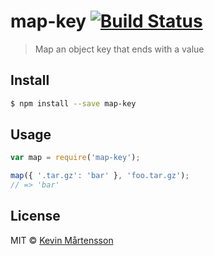 # map-key [![Build Status](https://travis-ci.org/kevva/map-key.svg?branch=master)](https://travis-ci.org/kevva/map-key)

> Map an object key that ends with a value

## Install

```bash
$ npm install --save map-key
```

## Usage

```js
var map = require('map-key');

map({ '.tar.gz': 'bar' }, 'foo.tar.gz');
// => 'bar'
```

## License

MIT © [Kevin Mårtensson](https://github.com/kevva)
